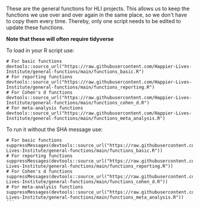 These are the general functions for HLI projects. This allows us to keep the functions we use over and over again in the same place, so we don't have to copy them every time. Thereby, only one script needs to be edited to update these functions.

**Note that these will often require tidyverse**

To load in your R script use:
```{r}
# For basic functions
devtools::source_url("https://raw.githubusercontent.com/Happier-Lives-Institute/general-functions/main/functions_basic.R")
# For reporting functions
devtools::source_url("https://raw.githubusercontent.com/Happier-Lives-Institute/general-functions/main/functions_reporting.R")
# For Cohen's d functions
devtools::source_url("https://raw.githubusercontent.com/Happier-Lives-Institute/general-functions/main/functions_cohen_d.R")
# For meta-analysis functions
devtools::source_url("https://raw.githubusercontent.com/Happier-Lives-Institute/general-functions/main/functions_meta_analysis.R")
```

To run it without the SHA message use:
```{r}
# For basic functions
suppressMessages(devtools::source_url("https://raw.githubusercontent.com/Happier-Lives-Institute/general-functions/main/functions_basic.R"))
# For reporting functions
suppressMessages(devtools::source_url("https://raw.githubusercontent.com/Happier-Lives-Institute/general-functions/main/functions_reporting.R"))
# For Cohen's d functions
suppressMessages(devtools::source_url("https://raw.githubusercontent.com/Happier-Lives-Institute/general-functions/main/functions_cohen_d.R"))
# For meta-analysis functions
suppressMessages(devtools::source_url("https://raw.githubusercontent.com/Happier-Lives-Institute/general-functions/main/functions_meta_analysis.R"))
´´´